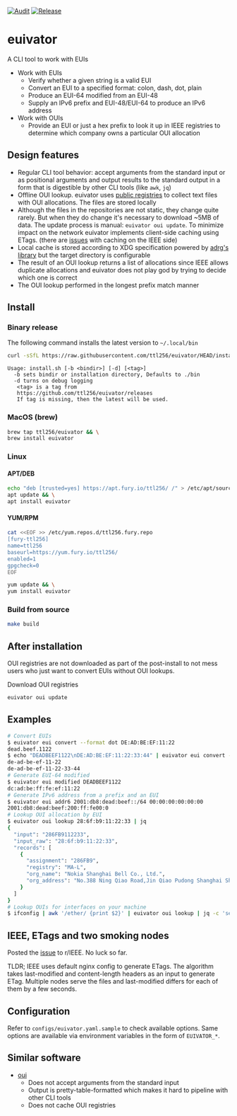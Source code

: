 [![Audit](https://github.com/ttl256/euivator/actions/workflows/audit.yaml/badge.svg)](https://github.com/ttl256/euivator/actions/workflows/audit.yaml) [![Release](https://github.com/ttl256/euivator/actions/workflows/release.yaml/badge.svg)](https://github.com/ttl256/euivator/actions/workflows/release.yaml)

# euivator

A CLI tool to work with EUIs

- Work with EUIs
  - Verify whether a given string is a valid EUI
  - Convert an EUI to a specified format: colon, dash, dot, plain
  - Produce an EUI-64 modified from an EUI-48
  - Supply an IPv6 prefix and EUI-48/EUI-64 to produce an IPv6 address
- Work with OUIs
  - Provide an EUI or just a hex prefix to look it up in IEEE registries to
    determine which company owns a particular OUI allocation

## Design features

- Regular CLI tool behavior: accept arguments from the standard input or as
  positional arguments and output results to the standard output in a form that is
  digestible by other CLI tools (like `awk`, `jq`)
- Offline OUI lookup. euivator uses [public
  registries](https://standards.ieee.org/products-programs/regauth/) to collect
  text files with OUI allocations. The files are stored locally
- Although the files in the repositories are not static, they change quite
  rarely. But when they do change it's necessary to download ~5MB of data. The
  update process is manual: `euivator oui update`. To minimize impact on the
  network euivator implements client-side caching using ETags. (there are
  [issues](#ieee-etags-and-two-smoking-nodes) with caching on the IEEE side)
- Local cache is stored according to XDG specification powered by [adrg's
  library](https://github.com/adrg/xdg) but the target directory is configurable
- The result of an OUI lookup returns a list of allocations since IEEE allows
  duplicate allocations and euivator does not play god by trying to decide which
  one is correct
- The OUI lookup performed in the longest prefix match manner

## Install

### Binary release

The following command installs the latest version to `~/.local/bin`

```sh
curl -sSfL https://raw.githubusercontent.com/ttl256/euivator/HEAD/install.sh | sh -s -- -b ~/.local/bin
```

```
Usage: install.sh [-b <bindir>] [-d] [<tag>]
  -b sets bindir or installation directory, Defaults to ./bin
  -d turns on debug logging
   <tag> is a tag from
   https://github.com/ttl256/euivator/releases
   If tag is missing, then the latest will be used.
```

### MacOS (brew)

```sh
brew tap ttl256/euivator && \
brew install euivator
```

### Linux

#### APT/DEB

```sh
echo "deb [trusted=yes] https://apt.fury.io/ttl256/ /" > /etc/apt/sources.list.d/ttl256.fury.list && \
apt update && \
apt install euivator
```

#### YUM/RPM

```sh
cat <<EOF >> /etc/yum.repos.d/ttl256.fury.repo
[fury-ttl256]
name=ttl256
baseurl=https://yum.fury.io/ttl256/
enabled=1
gpgcheck=0
EOF

yum update && \
yum install euivator
```

### Build from source

```sh
make build
```

## After installation

OUI registries are not downloaded as part of the post-install to not mess users
who just want to convert EUIs without OUI lookups.

Download OUI registries

```sh
euivator oui update
```

## Examples

```sh
# Convert EUIs
$ euivator eui convert --format dot DE:AD:BE:EF:11:22
dead.beef.1122
$ echo "DEADBEEF1122\nDE:AD:BE:EF:11:22:33:44" | euivator eui convert --format dash
de-ad-be-ef-11-22
de-ad-be-ef-11-22-33-44
# Generate EUI-64 modified
$ euivator eui modified DEADBEEF1122
dc:ad:be:ff:fe:ef:11:22
# Generate IPv6 address from a prefix and an EUI
$ euivator eui addr6 2001:db8:dead:beef::/64 00:00:00:00:00:00
2001:db8:dead:beef:200:ff:fe00:0
# Lookup OUI allocation by EUI
$ euivator oui lookup 28:6f:b9:11:22:33 | jq
{
  "input": "286FB9112233",
  "input_raw": "28:6f:b9:11:22:33",
  "records": [
    {
      "assignment": "286FB9",
      "registry": "MA-L",
      "org_name": "Nokia Shanghai Bell Co., Ltd.",
      "org_address": "No.388 Ning Qiao Road,Jin Qiao Pudong Shanghai Shanghai   CN 201206"
    }
  ]
}
# Lookup OUIs for interfaces on your machine
$ ifconfig | awk '/ether/ {print $2}' | euivator oui lookup | jq -c 'select(.records | length > 0)'
```

## IEEE, ETags and two smoking nodes

Posted the
[issue](https://www.reddit.com/r/IEEE/comments/1i82j5i/mac_address_registry_serves_csv_files_in_a_way/)
to r/IEEE. No luck so far.

TLDR; IEEE uses default nginx config to generate ETags. The algorithm takes
last-modified and content-length headers as an input to generate ETag. Multiple
nodes serve the files and last-modified differs for each of them by a few
seconds.

## Configuration

Refer to `configs/euivator.yaml.sample` to check available options. Same options
are available via environment variables in the form of `EUIVATOR_*`.

## Similar software

- [oui](https://github.com/thatmattlove/oui)
  - Does not accept arguments from the standard input
  - Output is pretty-table-formatted which makes it hard to pipeline with other
    CLI tools
  - Does not cache OUI registries

